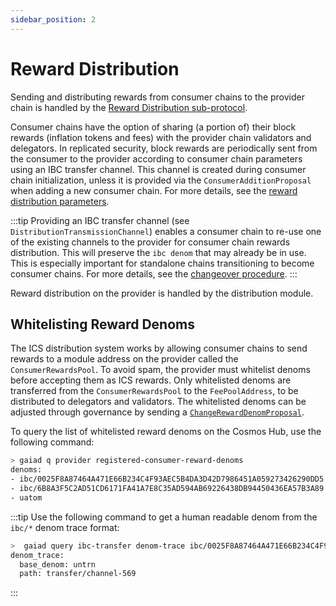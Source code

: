 ```yaml
---
sidebar_position: 2
---
```



# Reward Distribution

Sending and distributing rewards from consumer chains to the provider chain is handled by the [Reward Distribution sub-protocol](https://github.com/cosmos/ibc/blob/main/spec/app/ics-028-cross-chain-validation/overview_and_basic_concepts.md#reward-distribution).

Consumer chains have the option of sharing (a portion of) their block rewards (inflation tokens and fees) with the provider chain validators and delegators.
In replicated security, block rewards are periodically sent from the consumer to the provider according to consumer chain parameters using an IBC transfer channel. 
This channel is created during consumer chain initialization, unless it is provided via the `ConsumerAdditionProposal` when adding a new consumer chain. 
For more details, see the [reward distribution parameters](../introduction/params.md#reward-distribution-parameters). 

:::tip
Providing an IBC transfer channel (see `DistributionTransmissionChannel`) enables a consumer chain to re-use one of the existing channels to the provider for consumer chain rewards distribution. This will preserve the `ibc denom` that may already be in use. 
This is especially important for standalone chains transitioning to become consumer chains. 
For more details, see the [changeover procedure](../consumer-development/changeover-procedure.md).
:::

Reward distribution on the provider is handled by the distribution module.

## Whitelisting Reward Denoms

The ICS distribution system works by allowing consumer chains to send rewards to a module address on the provider called the `ConsumerRewardsPool`.
To avoid spam, the provider must whitelist denoms before accepting them as ICS rewards. 
Only whitelisted denoms are transferred from the `ConsumerRewardsPool` to the `FeePoolAddress`, to be distributed to delegators and validators.
The whitelisted denoms can be adjusted through governance by sending a [`ChangeRewardDenomProposal`](./proposals.md#changerewarddenomproposal). 

To query the list of whitelisted reward denoms on the Cosmos Hub, use the following command:
```bash
> gaiad q provider registered-consumer-reward-denoms
denoms:
- ibc/0025F8A87464A471E66B234C4F93AEC5B4DA3D42D7986451A059273426290DD5
- ibc/6B8A3F5C2AD51CD6171FA41A7E8C35AD594AB69226438DB94450436EA57B3A89
- uatom
```

:::tip
Use the following command to get a human readable denom from the `ibc/*` denom trace format:
```bash
>  gaiad query ibc-transfer denom-trace ibc/0025F8A87464A471E66B234C4F93AEC5B4DA3D42D7986451A059273426290DD5
denom_trace:
  base_denom: untrn
  path: transfer/channel-569
```
:::